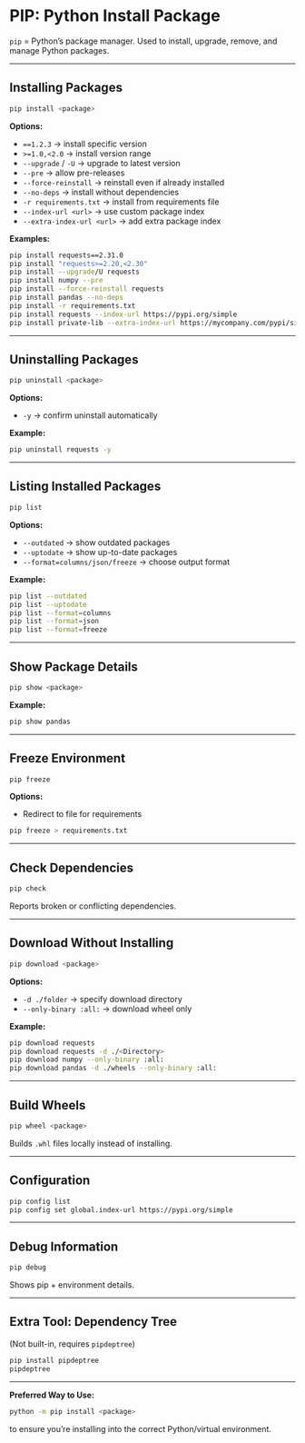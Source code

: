 # PIP: Python Install Package

`pip` = Python’s package manager. Used to install, upgrade, remove, and manage Python packages.  

---

## Installing Packages
```bash
pip install <package>
```

**Options:**
- `==1.2.3` → install specific version  
- `>=1.0,<2.0` → install version range  
- `--upgrade` / `-U` → upgrade to latest version  
- `--pre` → allow pre-releases  
- `--force-reinstall` → reinstall even if already installed  
- `--no-deps` → install without dependencies  
- `-r requirements.txt` → install from requirements file  
- `--index-url <url>` → use custom package index  
- `--extra-index-url <url>` → add extra package index  

**Examples:**
```bash
pip install requests==2.31.0
pip install "requests>=2.20,<2.30"
pip install --upgrade/U requests
pip install numpy --pre
pip install --force-reinstall requests
pip install pandas --no-deps
pip install -r requirements.txt
pip install requests --index-url https://pypi.org/simple
pip install private-lib --extra-index-url https://mycompany.com/pypi/simple
```

---

## Uninstalling Packages
```bash
pip uninstall <package>
```

**Options:**
- `-y` → confirm uninstall automatically  

**Example:**
```bash
pip uninstall requests -y
```

---

## Listing Installed Packages
```bash
pip list
```

**Options:**
- `--outdated` → show outdated packages  
- `--uptodate` → show up-to-date packages  
- `--format=columns/json/freeze` → choose output format  

**Example:**
```bash
pip list --outdated
pip list --uptodate
pip list --format=columns
pip list --format=json
pip list --format=freeze
```

---

## Show Package Details
```bash
pip show <package>
```

**Example:**
```bash
pip show pandas
```

---

## Freeze Environment
```bash
pip freeze
```

**Options:**
- Redirect to file for requirements
```bash
pip freeze > requirements.txt
```

---

## Check Dependencies
```bash
pip check
```
Reports broken or conflicting dependencies.

---

## Download Without Installing
```bash
pip download <package>
```

**Options:**
- `-d ./folder` → specify download directory  
- `--only-binary :all:` → download wheel only  

**Example:**
```bash
pip download requests
pip download requests -d ./<Directory>
pip download numpy --only-binary :all:
pip download pandas -d ./wheels --only-binary :all:
```

---

## Build Wheels
```bash
pip wheel <package>
```
Builds `.whl` files locally instead of installing.

---

## Configuration
```bash
pip config list
pip config set global.index-url https://pypi.org/simple
```

---

## Debug Information
```bash
pip debug
```
Shows pip + environment details.

---

## Extra Tool: Dependency Tree
(Not built-in, requires `pipdeptree`)
```bash
pip install pipdeptree
pipdeptree
```

---

**Preferred Way to Use:**
```bash
python -m pip install <package>
```
to ensure you’re installing into the correct Python/virtual environment.
